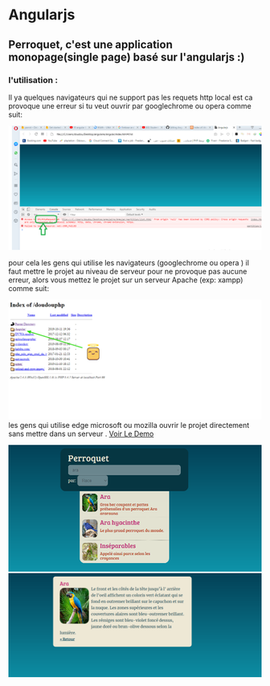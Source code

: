 # Angularjs
## Perroquet, c'est une application monopage(single page) basé sur l'angularjs :)
### l'utilisation :
Il ya quelques navigateurs qui ne support pas les requets http local est ca provoque une erreur si tu veut ouvrir par googlechrome ou opera comme suit:


![image](https://github.com/davidlotfi/Angularjs/blob/master/http.png)

pour cela les gens qui utilise les navigateurs  (googlechrome ou opera ) il faut mettre le projet au niveau de serveur pour ne provoque pas aucune erreur, alors vous mettez le projet sur un serveur Apache (exp: xampp) comme suit:

![image](https://github.com/davidlotfi/Angularjs/blob/master/localhost.png)
les gens qui utilise edge microsoft ou mozilla ouvrir le projet directement sans mettre dans un serveur .
[Voir Le Demo](https://romantic-volhard-f8b9eb.netlify.com/#/list)

![image](https://github.com/davidlotfi/Angularjs/blob/master/image1.jpg)
![image](https://github.com/davidlotfi/Angularjs/blob/master/image2.jpg)

